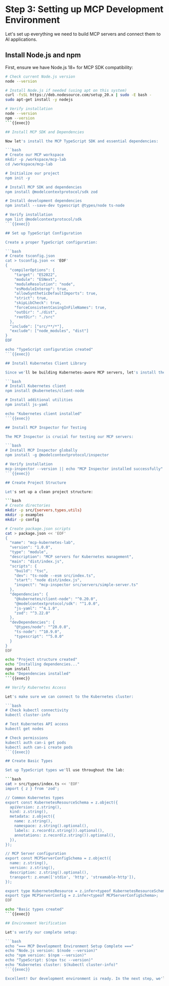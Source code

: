 # Step 3: Setting up MCP Development Environment

Let's set up everything we need to build MCP servers and connect them to AI applications.

## Install Node.js and npm

First, ensure we have Node.js 18+ for MCP SDK compatibility:

```bash
# Check current Node.js version
node --version

# Install Node.js if needed (using apt on this system)
curl -fsSL https://deb.nodesource.com/setup_20.x | sudo -E bash -
sudo apt-get install -y nodejs

# Verify installation
node --version
npm --version
```{{exec}}

## Install MCP SDK and Dependencies

Now let's install the MCP TypeScript SDK and essential dependencies:

```bash
# Create our MCP workspace
mkdir -p /workspace/mcp-lab
cd /workspace/mcp-lab

# Initialize our project
npm init -y

# Install MCP SDK and dependencies
npm install @modelcontextprotocol/sdk zod

# Install development dependencies
npm install --save-dev typescript @types/node ts-node

# Verify installation
npm list @modelcontextprotocol/sdk
```{{exec}}

## Set up TypeScript Configuration

Create a proper TypeScript configuration:

```bash
# Create tsconfig.json
cat > tsconfig.json << 'EOF'
{
  "compilerOptions": {
    "target": "ES2022",
    "module": "ESNext",
    "moduleResolution": "node",
    "esModuleInterop": true,
    "allowSyntheticDefaultImports": true,
    "strict": true,
    "skipLibCheck": true,
    "forceConsistentCasingInFileNames": true,
    "outDir": "./dist",
    "rootDir": "./src"
  },
  "include": ["src/**/*"],
  "exclude": ["node_modules", "dist"]
}
EOF

echo "TypeScript configuration created"
```{{exec}}

## Install Kubernetes Client Library

Since we'll be building Kubernetes-aware MCP servers, let's install the Kubernetes JavaScript client:

```bash
# Install Kubernetes client
npm install @kubernetes/client-node

# Install additional utilities
npm install js-yaml

echo "Kubernetes client installed"
```{{exec}}

## Install MCP Inspector for Testing

The MCP Inspector is crucial for testing our MCP servers:

```bash
# Install MCP Inspector globally
npm install -g @modelcontextprotocol/inspector

# Verify installation
mcp-inspector --version || echo "MCP Inspector installed successfully"
```{{exec}}

## Create Project Structure

Let's set up a clean project structure:

```bash
# Create directories
mkdir -p src/{servers,types,utils}
mkdir -p examples
mkdir -p config

# Create package.json scripts
cat > package.json << 'EOF'
{
  "name": "mcp-kubernetes-lab",
  "version": "1.0.0",
  "type": "module",
  "description": "MCP servers for Kubernetes management",
  "main": "dist/index.js",
  "scripts": {
    "build": "tsc",
    "dev": "ts-node --esm src/index.ts",
    "start": "node dist/index.js",
    "inspect": "mcp-inspector src/servers/simple-server.ts"
  },
  "dependencies": {
    "@kubernetes/client-node": "^0.20.0",
    "@modelcontextprotocol/sdk": "^1.0.0",
    "js-yaml": "^4.1.0",
    "zod": "^3.22.0"
  },
  "devDependencies": {
    "@types/node": "^20.0.0",
    "ts-node": "^10.9.0",
    "typescript": "^5.0.0"
  }
}
EOF

echo "Project structure created"
echo "Installing dependencies..."
npm install
echo "Dependencies installed"
```{{exec}}

## Verify Kubernetes Access

Let's make sure we can connect to the Kubernetes cluster:

```bash
# Check kubectl connectivity
kubectl cluster-info

# Test Kubernetes API access
kubectl get nodes

# Check permissions
kubectl auth can-i get pods
kubectl auth can-i create pods
```{{exec}}

## Create Basic Types

Set up TypeScript types we'll use throughout the lab:

```bash
cat > src/types/index.ts << 'EOF'
import { z } from 'zod';

// Common Kubernetes types
export const KubernetesResourceSchema = z.object({
  apiVersion: z.string(),
  kind: z.string(),
  metadata: z.object({
    name: z.string(),
    namespace: z.string().optional(),
    labels: z.record(z.string()).optional(),
    annotations: z.record(z.string()).optional(),
  }),
});

// MCP Server configuration
export const MCPServerConfigSchema = z.object({
  name: z.string(),
  version: z.string(),
  description: z.string().optional(),
  transport: z.enum(['stdio', 'http', 'streamable-http']),
});

export type KubernetesResource = z.infer<typeof KubernetesResourceSchema>;
export type MCPServerConfig = z.infer<typeof MCPServerConfigSchema>;
EOF

echo "Basic types created"
```{{exec}}

## Environment Verification

Let's verify our complete setup:

```bash
echo "=== MCP Development Environment Setup Complete ==="
echo "Node.js version: $(node --version)"
echo "npm version: $(npm --version)"
echo "TypeScript: $(npx tsc --version)"
echo "Kubernetes cluster: $(kubectl cluster-info)"
```{{exec}}

Excellent! Our development environment is ready. In the next step, we'll build our first MCP server with Kubernetes integration.
